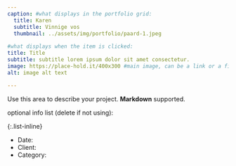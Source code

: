 ```yaml
---
caption: #what displays in the portfolio grid:
  title: Karen
  subtitle: Vinnige vos
  thumbnail: ../assets/img/portfolio/paard-1.jpeg
  
#what displays when the item is clicked:
title: Title
subtitle: subtitle lorem ipsum dolor sit amet consectetur.
image: https://place-hold.it/400x300 #main image, can be a link or a file in assets/img/portfolio
alt: image alt text

---
```

Use this area to describe your project. **Markdown** supported.

optional info list (delete if not using):

{:.list-inline} 
- Date: 
- Client: 
- Category: 

